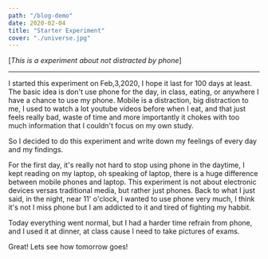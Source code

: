 ```yaml
---
path: "/blog-demo"
date: 2020-02-04
title: "Starter Experiment"
cover: "./universe.jpg"
---
```

[*This is a experiment about not distracted by phone*]
***
I started this experiment on Feb,3,2020, I hope it last for 100 days at least. The basic idea is don't use phone for the day, in class, eating,
or anywhere I have a chance to use my phone. Mobile is a distraction, big distraction to me, I used to watch a lot youtube videos before when I eat,
and that just feels really bad, waste of time and more importantly it chokes with too much information that I couldn't focus on my own study. 

So I decided to do this experiment and write down my feelings of every day and my findings.

For the first day, it's really not hard to stop using phone in the daytime, I kept reading on my laptop, oh speaking of laptop, there is a huge difference 
between mobile phones and laptop. This experiment is not about electronic devices versas traditional media, but rather just phones. Back to what I just said,
in the night, near 11' o'clock, I wanted to use phone very much, I think it's not I miss phone but I am addicted to it and tired of fighting my habbit.

Today everything went normal, but I had a harder time refrain from phone, and I used it at dinner, at class cause I need to take pictures of exams.

Great! Lets see how tomorrow goes!
